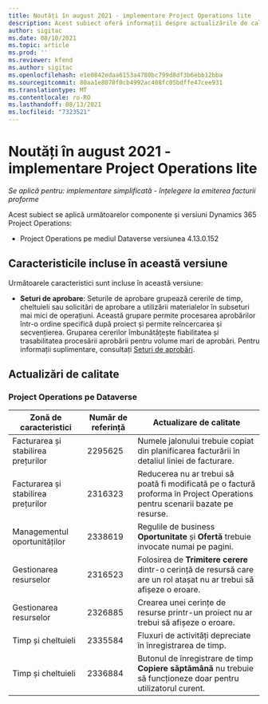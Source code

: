 ```yaml
---
title: Noutăți în august 2021 - implementare Project Operations lite
description: Acest subiect oferă informații despre actualizările de calitate disponibile în implementarea versiunii Project Operations lite din august 2021.
author: sigitac
ms.date: 08/10/2021
ms.topic: article
ms.prod: ''
ms.reviewer: kfend
ms.author: sigitac
ms.openlocfilehash: e1e0842edaa6153a4780bc799d8df3b6ebb12bba
ms.sourcegitcommit: 80aa1e8070f0cb4992ac408fc05bdffe47cee931
ms.translationtype: MT
ms.contentlocale: ro-RO
ms.lasthandoff: 08/13/2021
ms.locfileid: "7323521"
---
```

# <a name="whats-new-august-2021---project-operations-lite-deployment"></a>Noutăți în august 2021 - implementare Project Operations lite

_Se aplică pentru: implementare simplificată - înțelegere la emiterea facturii proforme_

Acest subiect se aplică următoarelor componente și versiuni Dynamics 365 Project Operations:

  - Project Operations pe mediul Dataverse versiunea 4.13.0.152

## <a name="features-included-in-this-release"></a>Caracteristicile incluse în această versiune

Următoarele caracteristici sunt incluse în această versiune:

- **Seturi de aprobare**: Seturile de aprobare grupează cererile de timp, cheltuieli sau solicitări de aprobare a utilizării materialelor în subseturi mai mici de operațiuni. Această grupare permite procesarea aprobărilor într-o ordine specifică după proiect și permite reîncercarea și secvențierea. Gruparea cererilor îmbunătățește fiabilitatea și trasabilitatea procesării aprobării pentru volume mari de aprobări. Pentru informații suplimentare, consultați [Seturi de aprobări](../../approvals/approval-sets.md).

## <a name="quality-updates"></a>Actualizări de calitate

### <a name="project-operations-on-dataverse"></a>Project Operations pe Dataverse

| **Zonă de caracteristici** | **Număr de referință** | **Actualizare de calitate** |
| --- | --- | --- |
| Facturarea și stabilirea prețurilor | 2295625 | Numele jalonului trebuie copiat din planificarea facturării în detaliul liniei de facturare. |
| Facturarea și stabilirea prețurilor | 2316323 | Reducerea nu ar trebui să poată fi modificată pe o factură proforma în Project Operations pentru scenarii bazate pe resurse. |
| Managementul oportunităților | 2338619 | Regulile de business **Oportunitate** și **Ofertă** trebuie invocate numai pe pagini. |
| Gestionarea resurselor | 2316523 | Folosirea de **Trimitere cerere** dintr-o cerință de resursă care are un rol atașat nu ar trebui să afișeze o eroare. |
| Gestionarea resurselor | 2326885 | Crearea unei cerințe de resurse printr-un proiect nu ar trebui să afișeze o eroare. |
| Timp și cheltuieli | 2335584 | Fluxuri de activități depreciate în înregistrarea de timp. |
| Timp și cheltuieli | 2336884 | Butonul de înregistrare de timp **Copiere săptămână** nu trebuie să funcționeze doar pentru utilizatorul curent. |
